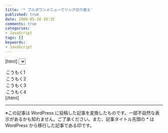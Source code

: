 ```yaml
---
title: '* プルダウンメニューでリンク切り替え'
published: true
date: 2008-05-20 18:35
comments: true
categories:
- JavaScript
tags: []
keywords:
- JavaScript
---
```

[html]
<select onchange="location.href = value;">
<option value="page01.html">こうもく1</option>
<option value="page02.html">こうもく2</option>
<option value="page03.html">こうもく3</option>
<option value="page04.html">こうもく4</option>
</select>
[/html]

---
※この記事は WordPress に投稿した記事を変換したものです。一部不自然な表示があるかも知れません。ご了承ください。また、記事タイトル先頭の * は WordPress から移行した記事である印です。
